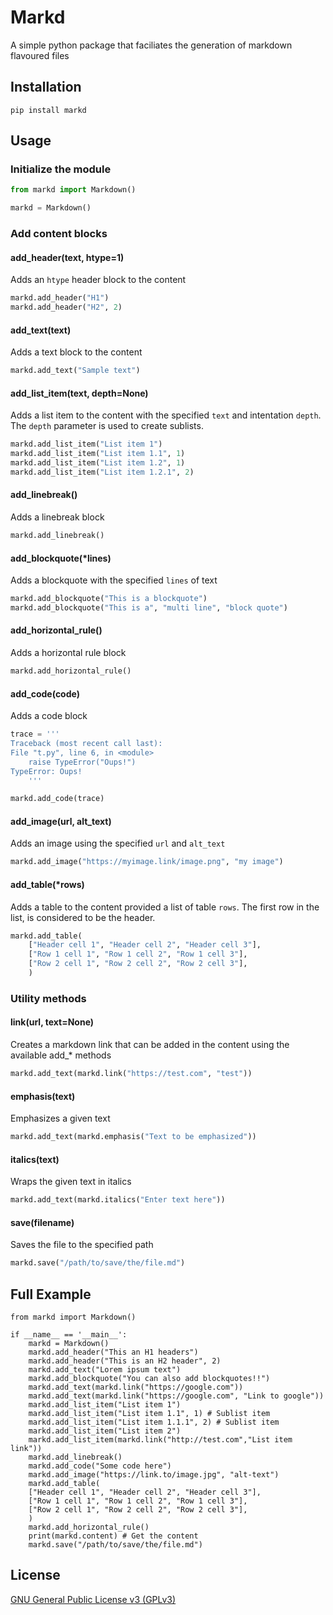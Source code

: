 # Markd

A simple python package that faciliates the generation of markdown flavoured files

## Installation

```code
pip install markd
```

## Usage

### Initialize the module

```python
from markd import Markdown()

markd = Markdown()
```

### Add content blocks

#### add_header(text, htype=1)

Adds an `htype` header block to the content

```python
markd.add_header("H1")
markd.add_header("H2", 2)
```

#### add_text(text)

Adds a text block to the content

```python
markd.add_text("Sample text")
```

#### add_list_item(text, depth=None)

Adds a list item to the content with the specified `text` and intentation `depth`.
The `depth` parameter is used to create sublists.

```python
markd.add_list_item("List item 1")
markd.add_list_item("List item 1.1", 1)
markd.add_list_item("List item 1.2", 1)
markd.add_list_item("List item 1.2.1", 2)
```

#### add_linebreak()

Adds a linebreak block

```python
markd.add_linebreak()
```

#### add_blockquote(*lines)

Adds a blockquote with the specified `lines` of text

```python
markd.add_blockquote("This is a blockquote")
markd.add_blockquote("This is a", "multi line", "block quote")
```

#### add_horizontal_rule()

Adds a horizontal rule block

```python
markd.add_horizontal_rule()
```

#### add_code(code)

Adds a code block

```python
trace = '''
Traceback (most recent call last):
File "t.py", line 6, in <module>
    raise TypeError("Oups!")
TypeError: Oups!
    '''

markd.add_code(trace)
```

#### add_image(url, alt_text)

Adds an image using the specified `url` and `alt_text`

```python
markd.add_image("https://myimage.link/image.png", "my image")
```

#### add_table(\*rows)

Adds a table to the content provided a list of table `rows`.
The first row in the list, is considered to be the header.

```python
markd.add_table(
    ["Header cell 1", "Header cell 2", "Header cell 3"],
    ["Row 1 cell 1", "Row 1 cell 2", "Row 1 cell 3"],
    ["Row 2 cell 1", "Row 2 cell 2", "Row 2 cell 3"],
    )
```

### Utility methods

#### link(url, text=None)

Creates a markdown link that can be added in the content using the available add_* methods

```python
markd.add_text(markd.link("https://test.com", "test"))

```

#### emphasis(text)

Emphasizes a given text

```python
markd.add_text(markd.emphasis("Text to be emphasized"))
```

#### italics(text)

 Wraps the given text in italics

```python
markd.add_text(markd.italics("Enter text here"))
```

#### save(filename)

Saves the file to the specified path

```python
markd.save("/path/to/save/the/file.md")
```

## Full Example

```code
from markd import Markdown()

if __name__ == '__main__':
    markd = Markdown()
    markd.add_header("This an H1 headers")
    markd.add_header("This is an H2 header", 2)
    markd.add_text("Lorem ipsum text")
    markd.add_blockquote("You can also add blockquotes!!")
    markd.add_text(markd.link("https://google.com"))
    markd.add_text(markd.link("https://google.com", "Link to google"))
    markd.add_list_item("List item 1")
    markd.add_list_item("List item 1.1", 1) # Sublist item
    markd.add_list_item("List item 1.1.1", 2) # Sublist item
    markd.add_list_item("List item 2")
    markd.add_list_item(markd.link("http://test.com","List item link"))
    markd.add_linebreak()
    markd.add_code("Some code here")
    markd.add_image("https://link.to/image.jpg", "alt-text")
    markd.add_table(
    ["Header cell 1", "Header cell 2", "Header cell 3"],
    ["Row 1 cell 1", "Row 1 cell 2", "Row 1 cell 3"],
    ["Row 2 cell 1", "Row 2 cell 2", "Row 2 cell 3"],
    )
    markd.add_horizontal_rule()
    print(markd.content) # Get the content
    markd.save("/path/to/save/the/file.md")
```

## License

[GNU General Public License v3 (GPLv3)](https://github.com/panstel/markd/blob/master/LICENSE)
